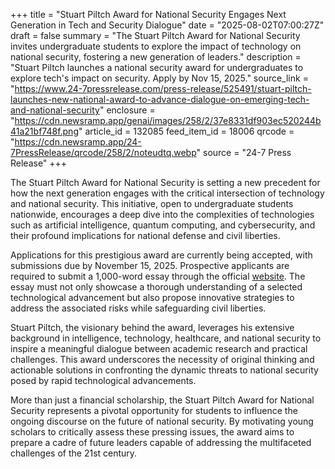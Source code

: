 +++
title = "Stuart Piltch Award for National Security Engages Next Generation in Tech and Security Dialogue"
date = "2025-08-02T07:00:27Z"
draft = false
summary = "The Stuart Piltch Award for National Security invites undergraduate students to explore the impact of technology on national security, fostering a new generation of leaders."
description = "Stuart Piltch launches a national security award for undergraduates to explore tech's impact on security. Apply by Nov 15, 2025."
source_link = "https://www.24-7pressrelease.com/press-release/525491/stuart-piltch-launches-new-national-award-to-advance-dialogue-on-emerging-tech-and-national-security"
enclosure = "https://cdn.newsramp.app/genai/images/258/2/37e8331df903ec520244b41a21bf748f.png"
article_id = 132085
feed_item_id = 18006
qrcode = "https://cdn.newsramp.app/24-7PressRelease/qrcode/258/2/noteudtq.webp"
source = "24-7 Press Release"
+++

<p>The Stuart Piltch Award for National Security is setting a new precedent for how the next generation engages with the critical intersection of technology and national security. This initiative, open to undergraduate students nationwide, encourages a deep dive into the complexities of technologies such as artificial intelligence, quantum computing, and cybersecurity, and their profound implications for national defense and civil liberties.</p><p>Applications for this prestigious award are currently being accepted, with submissions due by November 15, 2025. Prospective applicants are required to submit a 1,000-word essay through the official <a href='https://stuartpiltchaward.com/' rel='nofollow' target='_blank'>website</a>. The essay must not only showcase a thorough understanding of a selected technological advancement but also propose innovative strategies to address the associated risks while safeguarding civil liberties.</p><p>Stuart Piltch, the visionary behind the award, leverages his extensive background in intelligence, technology, healthcare, and national security to inspire a meaningful dialogue between academic research and practical challenges. This award underscores the necessity of original thinking and actionable solutions in confronting the dynamic threats to national security posed by rapid technological advancements.</p><p>More than just a financial scholarship, the Stuart Piltch Award for National Security represents a pivotal opportunity for students to influence the ongoing discourse on the future of national security. By motivating young scholars to critically assess these pressing issues, the award aims to prepare a cadre of future leaders capable of addressing the multifaceted challenges of the 21st century.</p>